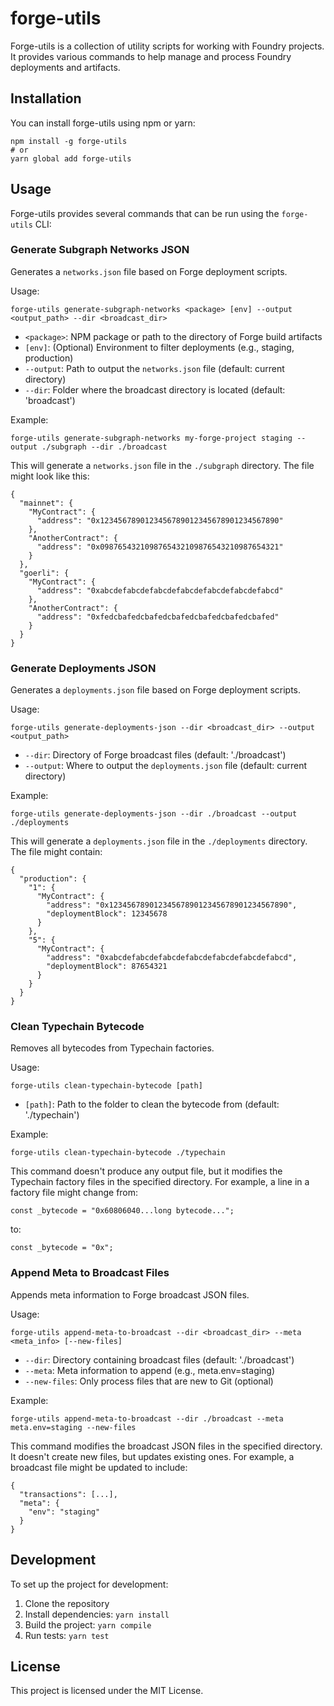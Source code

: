 # forge-utils

Forge-utils is a collection of utility scripts for working with Foundry projects. It provides various commands to help manage and process Foundry deployments and artifacts.

## Installation

You can install forge-utils using npm or yarn:

```
npm install -g forge-utils
# or
yarn global add forge-utils
```

## Usage

Forge-utils provides several commands that can be run using the `forge-utils` CLI:

### Generate Subgraph Networks JSON

Generates a `networks.json` file based on Forge deployment scripts.

Usage:
```
forge-utils generate-subgraph-networks <package> [env] --output <output_path> --dir <broadcast_dir>
```

- `<package>`: NPM package or path to the directory of Forge build artifacts
- `[env]`: (Optional) Environment to filter deployments (e.g., staging, production)
- `--output`: Path to output the `networks.json` file (default: current directory)
- `--dir`: Folder where the broadcast directory is located (default: 'broadcast')

Example:
```
forge-utils generate-subgraph-networks my-forge-project staging --output ./subgraph --dir ./broadcast
```

This will generate a `networks.json` file in the `./subgraph` directory. The file might look like this:

```
{
  "mainnet": {
    "MyContract": {
      "address": "0x1234567890123456789012345678901234567890"
    },
    "AnotherContract": {
      "address": "0x0987654321098765432109876543210987654321"
    }
  },
  "goerli": {
    "MyContract": {
      "address": "0xabcdefabcdefabcdefabcdefabcdefabcdefabcd"
    },
    "AnotherContract": {
      "address": "0xfedcbafedcbafedcbafedcbafedcbafedcbafed"
    }
  }
}
```

### Generate Deployments JSON

Generates a `deployments.json` file based on Forge deployment scripts.

Usage:
```
forge-utils generate-deployments-json --dir <broadcast_dir> --output <output_path>
```

- `--dir`: Directory of Forge broadcast files (default: './broadcast')
- `--output`: Where to output the `deployments.json` file (default: current directory)

Example:
```
forge-utils generate-deployments-json --dir ./broadcast --output ./deployments
```

This will generate a `deployments.json` file in the `./deployments` directory. The file might contain:

```
{
  "production": {
    "1": {
      "MyContract": {
        "address": "0x1234567890123456789012345678901234567890",
        "deploymentBlock": 12345678
      }
    },
    "5": {
      "MyContract": {
        "address": "0xabcdefabcdefabcdefabcdefabcdefabcdefabcd",
        "deploymentBlock": 87654321
      }
    }
  }
}
```

### Clean Typechain Bytecode

Removes all bytecodes from Typechain factories.

Usage:
```
forge-utils clean-typechain-bytecode [path]
```

- `[path]`: Path to the folder to clean the bytecode from (default: './typechain')

Example:
```
forge-utils clean-typechain-bytecode ./typechain
```

This command doesn't produce any output file, but it modifies the Typechain factory files in the specified directory. For example, a line in a factory file might change from:

```
const _bytecode = "0x60806040...long bytecode...";
```

to:

```
const _bytecode = "0x";
```

### Append Meta to Broadcast Files

Appends meta information to Forge broadcast JSON files.

Usage:
```
forge-utils append-meta-to-broadcast --dir <broadcast_dir> --meta <meta_info> [--new-files]
```

- `--dir`: Directory containing broadcast files (default: './broadcast')
- `--meta`: Meta information to append (e.g., meta.env=staging)
- `--new-files`: Only process files that are new to Git (optional)

Example:
```
forge-utils append-meta-to-broadcast --dir ./broadcast --meta meta.env=staging --new-files
```

This command modifies the broadcast JSON files in the specified directory. It doesn't create new files, but updates existing ones. For example, a broadcast file might be updated to include:

```
{
  "transactions": [...],
  "meta": {
    "env": "staging"
  }
}
```

## Development

To set up the project for development:

1. Clone the repository
2. Install dependencies: `yarn install`
3. Build the project: `yarn compile`
4. Run tests: `yarn test`

## License

This project is licensed under the MIT License.
